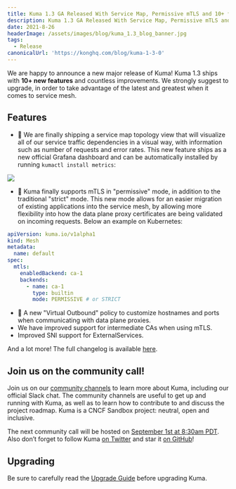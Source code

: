 ```yaml
---
title: Kuma 1.3 GA Released With Service Map, Permissive mTLS and 10+ features.
description: Kuma 1.3 GA Released With Service Map, Permissive mTLS and 10+ features.
date: 2021-8-26
headerImage: /assets/images/blog/kuma_1.3_blog_banner.jpg
tags:
  - Release
canonicalUrl: 'https://konghq.com/blog/kuma-1-3-0'
---
```


We are happy to announce a new major release of Kuma! Kuma 1.3 ships with **10+ new features** and countless improvements. We strongly suggest to upgrade, in order to take advantage of the latest and greatest when it comes to service mesh.

## Features

* 🚀 We are finally shipping a service map topology view that will visualize all of our service traffic dependencies in a visual way, with information such as number of requests and error rates. This new feature ships as a new official Grafana dashboard and can be automatically installed by running `kumactl install metrics`:

![](/assets/images/blog/kuma_1_3_0_service_map.png)

* 🚀 Kuma finally supports mTLS in "permissive" mode, in addition to the traditional "strict" mode. This new mode allows for an easier migration of existing applications into the service mesh, by allowing more flexibility into how the data plane proxy certificates are being validated on incoming requests. Below an example on Kubernetes:

```yaml
apiVersion: kuma.io/v1alpha1
kind: Mesh
metadata:
  name: default
spec:
  mtls:
    enabledBackend: ca-1
    backends:
      - name: ca-1
        type: builtin
        mode: PERMISSIVE # or STRICT
```

* 🚀 A new "Virtual Outbound" policy to customize hostnames and ports when communicating with data plane proxies.
* We have improved support for intermediate CAs when using mTLS.
* Improved SNI support for ExternalServices.

And a lot more! The full changelog is available [here](https://github.com/kumahq/kuma/blob/master/CHANGELOG.md).

## Join us on the community call!

Join us on our [community channels](https://kuma.io/community/) to learn more about Kuma, including our official Slack chat. The community channels are useful to get up and running with Kuma, as well as to learn how to contribute to and discuss the project roadmap. Kuma is a CNCF Sandbox project: neutral, open and inclusive.

The next community call will be hosted on [September 1st at 8:30am PDT](https://kuma.io/community/). Also don’t forget to follow Kuma [on Twitter](https://twitter.com/kumamesh) and star it [on GitHub](https://github.com/kumahq/kuma)!

## Upgrading

Be sure to carefully read the [Upgrade Guide](https://github.com/kumahq/kuma/blob/master/UPGRADE.md) before upgrading Kuma.
